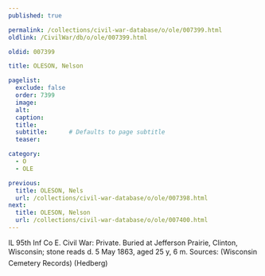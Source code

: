 ```yaml
---
published: true

permalink: /collections/civil-war-database/o/ole/007399.html
oldlink: /CivilWar/db/o/ole/007399.html

oldid: 007399

title: OLESON, Nelson

pagelist:
  exclude: false
  order: 7399
  image: 
  alt:
  caption:
  title:
  subtitle:      # Defaults to page subtitle
  teaser:

category: 
  - O 
  - OLE

previous:
  title: OLESON, Nels
  url: /collections/civil-war-database/o/ole/007398.html  
next:
  title: OLESON, Nelson
  url: /collections/civil-war-database/o/ole/007400.html   
---
```

IL 95th Inf Co E. Civil War: Private. Buried at Jefferson Prairie, Clinton, Wisconsin; stone reads &#147;d. 5 May 1863, aged 25 y, 6 m&#148;. Sources: (Wisconsin Cemetery Records) (Hedberg)